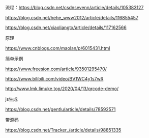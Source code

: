 流程：https://blog.csdn.net/csdnsevenn/article/details/105383127

https://blog.csdn.net/hehe_www2012/article/details/116855457

https://blog.csdn.net/xiaoliangtx/article/details/117162566

原理

https://www.cnblogs.com/maolan/p/6015431.html

简单示例

https://www.freesion.com/article/93501295470/



https://www.bilibili.com/video/BV1WC4y1s7wR

http://www.lmk.limuke.top/2020/04/13/qrcode-demo/

js生成

https://blog.csdn.net/gentlu/article/details/78592571

带源码

https://blog.csdn.net/Tracker_/article/details/98851335


